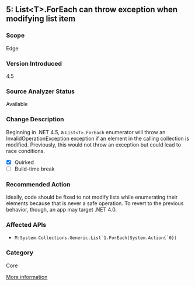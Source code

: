 ## 5: List&lt;T&gt;.ForEach can throw exception when modifying list item

### Scope
Edge

### Version Introduced
4.5

### Source Analyzer Status
Available

### Change Description
Beginning in .NET 4.5, a `List<T>.ForEach` enumerator will throw an InvalidOperationException exception if an element in the calling collection is modified. Previously, this would not throw an exception but could lead to race conditions.

- [x] Quirked
- [ ] Build-time break

### Recommended Action
Ideally, code should be fixed to not modify lists while enumerating their elements because that is never a safe operation. To revert to the previous behavior, though, an app may target .NET 4.0.

### Affected APIs
* ``M:System.Collections.Generic.List`1.ForEach(System.Action{`0})``

### Category
Core

[More information](https://msdn.microsoft.com/en-us/library/hh367887\(v=vs.110\).aspx#core)
